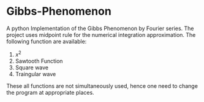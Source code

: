 # Gibbs-Phenomenon
A python Implementation of the Gibbs Phenomenon by Fourier series. The project uses midpoint rule for the numerical integration approximation.
The following function are available:
1. $x^2$
2. Sawtooth Function
3. Square wave
4. Traingular wave


These all functions are not simultaneously used, hence one need to change the program at appropriate places. 
